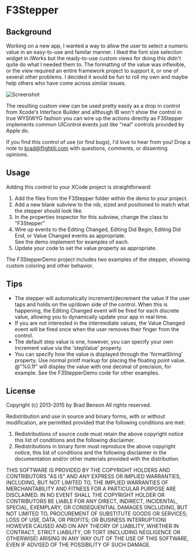 F3Stepper
===========

Background
----------
Working on a new app, I wanted a way to allow the user to select a 
numeric value in an easy-to-use and familar manner.   I liked the
font size selection widget in iWorks but the ready-to-use custom
views for doing this didn't quite do what I needed them to.  The
formatting of the value was inflexible, or the view required
an entire framework project to support it, or one of several
other problems.   I decided it would be fun to roll my own
and maybe help others who have come across similar issues.

![Screenshot](https://raw.github.com/ChiefPilot/F3Stepper/master/F3Stepper.png "Screenshot of Component Demo App")

The resulting custom view can be used pretty easily as a drop in
control from Xcode's Interface Builder and although IB won't 
show the control in true WYSIWYG fashion you can wire up the 
actions directly as F3Stepper implements common UIControl events
just like "real" controls provided by Apple do.

If you find this control of use (or find bugs), I'd love to hear
from you!   Drop a note to brad@flightiii.com with questions, comments, 
or dissenting opinions.


Usage
-----
Adding this control to your XCode project is straightforward:

1. Add the files from the F3Stepper folder within the demo to your project.
2. Add a new blank subview to the nib, sized and positioned to match 
what the stepper should look like.
3. In the properties inspector for this subview, change the class to 
"F3Stepper"
4. Wire up events to the Editing Changed, Editing Did Begin,
Editing Did End, or Value Changed events as appropriate.   
See the demo implement for examples of each.
5. Update your code to set the value property as appropriate.

The F3StepperDemo project includes two examples of the stepper, 
showing custom coloring and other behavior.


Tips
----
- The stepper will automatically increment/decrement the value if the user taps and holds on the up/down side of the control.   When this is happening, the Editing Changed event will be fired for each discrete value, allowing you to dynamically update your app in real time.
- If you are not interested in the intermediate values, the Value Changed event will be fired once when the user removes their finger from the control.
- The default step value is one, however, you can specify your own increment value via the 'stepValue' property.
- You can specify how the value is displayed through the 'formatString' property.  Use normal printf markup for placing the floating point value.   @"%0.1f" will display the value with one decimal of precision, for example.   See the F3StepperDemo code for other examples.

License
-------
Copyright (c) 2013-2015 by Brad Benson
All rights reserved.
  
Redistribution and use in source and binary forms, with or without 
modification, are permitted provided that the following 
conditions are met:
  1.  Redistributions of source code must retain the above copyright
      notice this list of conditions and the following disclaimer.
  2.  Redistributions in binary form must reproduce the above copyright 
      notice, this list of conditions and the following disclaimer in 
      the documentation and/or other materials provided with the 
      distribution.

THIS SOFTWARE IS PROVIDED BY THE COPYRIGHT HOLDERS AND CONTRIBUTORS
"AS IS" AND ANY EXPRESS OR IMPLIED WARRANTIES, INCLUDING, BUT NOT 
LIMITED TO, THE IMPLIED WARRANTIES OF MERCHANTABILITY AND FITNESS 
FOR A PARTICULAR PURPOSE ARE DISCLAIMED. IN NO EVENT SHALL THE 
COPYRIGHT HOLDER OR CONTRIBUTORS BE LIABLE FOR ANY DIRECT, INDIRECT, 
INCIDENTAL, SPECIAL, EXEMPLARY, OR CONSEQUENTIAL DAMAGES (INCLUDING, 
BUT NOT LIMITED TO, PROCUREMENT OF SUBSTITUTE GOODS OR SERVICES; LOSS 
OF USE, DATA, OR PROFITS; OR BUSINESS INTERRUPTION) HOWEVER CAUSED 
AND ON ANY THEORY OF LIABILITY, WHETHER IN CONTRACT, STRICT LIABILITY,
OR TORT (INCLUDING NEGLIGENCE OR OTHERWISE) ARISING IN ANY WAY OUT OF 
THE USE OF THIS SOFTWARE, EVEN IF ADVISED OF THE POSSIBILITY 
OF SUCH DAMAGE.
